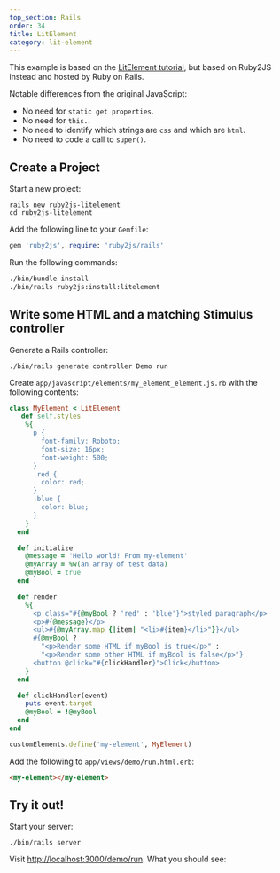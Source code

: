 ```yaml
---
top_section: Rails
order: 34
title: LitElement
category: lit-element
---
```


This example is based on the 
[LitElement tutorial](https://lit-element.polymer-project.org/try/style), but
based on Ruby2JS instead and hosted by Ruby on Rails.

Notable differences from the original JavaScript:

  * No need for `static get properties`.
  * No need for `this.`.
  * No need to identify which strings are `css` and which are `html`.
  * No need to code a call to `super()`.

## Create a Project

Start a new project:

```
rails new ruby2js-litelement
cd ruby2js-litelement
```

Add the following line to your `Gemfile`:

```ruby
gem 'ruby2js', require: 'ruby2js/rails'
```

Run the following commands:

```sh
./bin/bundle install
./bin/rails ruby2js:install:litelement
```

## Write some HTML and a matching Stimulus controller

Generate a Rails controller:

```
./bin/rails generate controller Demo run
```

Create `app/javascript/elements/my_element_element.js.rb` with the following
contents:

<div data-controller="combo" data-options='{
  "eslevel": 2022,
  "filters": ["esm", "lit-element", "functions"]
}'></div>

```ruby
class MyElement < LitElement
   def self.styles
    %{
      p {
        font-family: Roboto;
        font-size: 16px;
        font-weight: 500;
      }
      .red {
        color: red;
      }
      .blue {
        color: blue;
      }
    }
  end

  def initialize
    @message = 'Hello world! From my-element'
    @myArray = %w(an array of test data)
    @myBool = true
  end

  def render
    %{
      <p class="#{@myBool ? 'red' : 'blue'}">styled paragraph</p>
      <p>#{@message}</p>
      <ul>#{@myArray.map {|item| "<li>#{item}</li>"}}</ul>
      #{@myBool ?
        "<p>Render some HTML if myBool is true</p>" :
        "<p>Render some other HTML if myBool is false</p>"}
      <button @click="#{clickHandler}">Click</button>
    }
  end

  def clickHandler(event)
    puts event.target
    @myBool = !@myBool
  end
end

customElements.define('my-element', MyElement)
```

Add the following to `app/views/demo/run.html.erb`:

```html
<my-element></my-element>
```

## Try it out!

Start your server:

```
./bin/rails server
```

Visit <http://localhost:3000/demo/run>.  What you should see:

<p data-controller="eval" data-html="div.language-html"></p>

